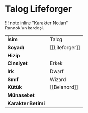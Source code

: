 # Talog Lifeforger  
  
  
!!! note inline "Karakter Notları"  
	Rannok'un kardeşi.  
  
  
|  |  |  
|---|---|  
| **İsim** | Talog |  
| **Soyadı** | [[Lifeforger]] |  
| **Hizip** |  |  
| **Cinsiyet** | Erkek |  
| **Irk** | Dwarf |  
| **Sınıf** | Wizard |  
| **Kütük** | [[Belanord]] |  
| **Münasebet** |  |  
| **Karakter Betimi** |  |  
